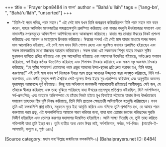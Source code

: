 +++
title = 'Prayer bpn8484 in বাংলা'
author = "Bahá'u'lláh"
tags = ['lang-bn', '', "Bahá'u'lláh", "unsorted"]
+++
* ‘‘তিনি-ই পরম পবিত্র, পরম মহান।”
	এই সেই মাস যখন তিনি জন্মগ্রহণ করিয়াছিলেন যিনি পরম মহান নাম বহন করেন, যাহার আবির্ভাব মানবজাতির অঙ্গপ্রত্যঙ্গগুলি প্রকম্পিত করিয়াছে এবং যাহার পদধুলি ঊর্ধ্বরাজ্যের সমাবেশ এবং নামাবলীর নগরসমূহের অধিবাসীগণ আশির্বাদের জন্য আকাক্সক্ষা করিয়াছে। যাহার পর তাহারা ঈশ্বরের নিকট প্রশংসা করিয়াছে এবং আনন্দ ও মহোল্লাসে চিৎকার করিয়াছে। ঈশ্বরের শপথ! এই সেই মাস যাহার মাধ্যমে অপর সকল মাস আলোকিত হইয়াছে,  এই সেই মাস যখন যিনি গোপন রহস্য এবং সুরক্ষিত ধনাগার প্রকাশিত হইয়াছেন এবং সকল মানবজাতির মধ্যে উচ্চস্বরে আহ্বান করিয়াছেন। সকল রাজ্য এই নবজাতক শিশুর যাহার মাধ্যমে সৃষ্টির মুখমন্ডল হাসিতে গ্রথিত হইয়াছে এবং বৃক্ষ আন্দোলিত হইয়াছে এবং মহাসাগর উদ্বেলিত হইয়াছে, পর্বত দ্রুত পলায়ন করিয়াছে, স্বর্গ ইহার কন্ঠস্বর উত্তোলিত করিয়াছে এবং শিলাখন্ড চিৎকার করিয়াছে এবং সকল বস্তু অকস্মাৎ চিৎকার করিয়াছে, “হে সৃষ্টির সমাবেশ! তোমাদের পরম প্রভুর আননের উদয়-স্থলের প্রতি দ্রুত অগ্রসর হও, যিনি দয়ালু, করুণাময়!”
	এই সেই মাস যখন স্বর্গ নিজেকে ইহার পরম প্রভুর আননের উজ্জ্বলতা দ্বারা অলঙ্কৃত করিয়াছে, যিনি সর্ব-করুণাময়, এবং স্বর্গীয় বুলবুল পক্ষী ঐশ্বরিক লোট-বৃক্ষের উপর ইহার সুর প্রকম্পিত করিয়াছে এবং অনুগৃহীত জনদের হৃদয়সমূহ পরমানন্দে পূর্ণ হইয়াছে। কিন্তু হায় অধিকাংশ জনমন্ডলী অমনোযোগী রহিয়াছে! আশীষপূতঃ সেই জন, যে তাঁহাকে স্বীকার করিয়াছে এবং তাহা বুঝিতে পারিয়াছে যাহা ঈশ্বরের গ্রন্থসমূহে প্রতিশ্রুত হইয়াছিল, যিনি সর্বশক্তিমান, সর্ব-প্রশংসিত; এবং তাহাকে অভিশম্পাত যে তাঁহার নিকট হইতে মুখ ফিরাইয়া লইয়াছে যাহার উপর ঊর্ধ্বরাজ্যের সমাবেশ তাহাদের স্থির দৃষ্টি নিবদ্ধ করিয়াছে, তিনি যিনি  প্রত্যেক স্বেচ্ছাচারী অবিশ্বাসীকে হতবুদ্ধি করিয়াছেন। 
	যখন তুমি এই ফলকলিপি প্রাপ্ত হইবে, মধুরতম সুরে ইহা আবৃত্তি করিবে এবং বলিবে: তুমি প্রশংসিত হও, হে আমার পরম করুণাময় পরম প্রভু, এই ফলকলিপিতে আমাকে স্মরণ করিবার জন্য, যাহা দ্বারা তোমার জ্ঞানের পরিচ্ছদের সুরভি বিকীর্ণ হইয়াছিল এবং তোমার করুণার মহাসাগর উদ্বেলিত হইয়াছিল। আমি সাক্ষ্য দিতেছি যে, তুমি তাহা করিতে শক্তিশালী যাহা তুমি ইচ্ছা কর। তুমি ব্যতীত অন্য কোন ঈশ্বর নাই, সর্বশক্তিমান, সর্বজ্ঞ, সর্ব-বিজ্ঞ।            (মায়েদি-ই-আসমানি, ভল্যুম ৪, পৃষ্ঠা ৩৪২)

(Source category: মহান বাহা’উল্লাহ্র জন্মদিনের ফলকলিপি-২)
(Bahaiprayers.net ID: 8484)
